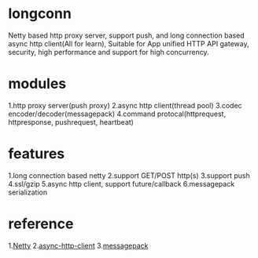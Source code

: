 # longconn
Netty based http proxy server, support push, and long connection based async http client(All for learn), 
Suitable for App unified HTTP API gateway, security, high performance and support for high concurrency.

# modules
1.http proxy server(push proxy)
2.async http client(thread pool)
3.codec encoder/decoder(messagepack)
4.command protocal(httprequest, httpresponse, pushrequest, heartbeat)

# features
1.long connection based netty
2.support GET/POST http(s)
3.support push
4.ssl/gzip
5.async http client, support future/callback
6.messagepack serialization

# reference
1.[Netty](https://github.com/netty/netty)
2.[async-http-client](https://github.com/AsyncHttpClient/async-http-client)
3.[messagepack](https://github.com/msgpack/msgpack-java)
